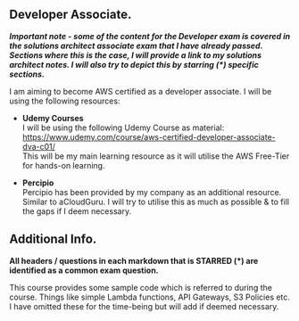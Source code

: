 ## **Developer Associate**.

***Important note - some of the content for the Developer exam is covered in the solutions architect associate exam that I have already passed. Sections where this is the case, I will provide a link to my solutions architect notes. I will also try to depict this by starring (\*) specific sections.***

I am aiming to become AWS certified as a developer associate. I will be using the following resources:

* **Udemy Courses**  
I will be using the following Udemy Course as material:<br>
https://www.udemy.com/course/aws-certified-developer-associate-dva-c01/ <br>
This will be my main learning resource as it will utilise the AWS Free-Tier for hands-on learning.

* **Percipio**  
Percipio has been provided by my company as an additional resource. Similar to aCloudGuru. I will try to utilise this as much as possible & to fill the gaps if I deem necessary.

## **Additional Info**.

**All headers / questions in each markdown that is STARRED (\*) are identified as a common exam question.**

This course provides some sample code which is referred to during the course. Things like simple Lambda functions, API Gateways, S3 Policies etc. I have omitted these for the time-being but will add if deemed necessary.